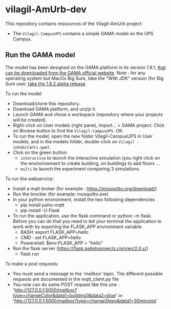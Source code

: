 # vilagil-AmUrb-dev

This repository contains ressources of the Vilagil-AmUrb project:
* The `Vilagil-CampusUPS` contains a simple GAMA model on the UPS Campus.


## Run the GAMA model

The model has been designed on the GAMA platform in its version 1.8.1, [that can be downloaded from the GAMA official website](https://gama-platform.github.io/download). Note : for any operating system but MacOs Big Sure, take  the "With JDK"  version (for  Big Sure user, [take the 1.8.2 alpha release](https://github.com/gama-platform/gama/releases/tag/1.8.2).

To  run the model:
* Download/clone this repository.
* Download GAMA platform, and unzip it.
* Launch GAMA and chose a workspace (repository where your projects will be created).
* Right-click  on User models (right pane), Import... > GAMA project. Click on Browse button to find the `Vilagil-CampusUPS`. OK.
* To run the model, open the  new  folder Vilagil-CampusUPS in User models, and in the models folder, double-click on `Vilagil - inhabitants.gaml`.
* Click on the green button:
  * `interactive` to launch the interactive simulation (you right click on the environnement to create building, on buildings to add floors ...
  *  `multi` to  launch the experiment comparing 3 simulations.

To  run the webservice:
* Install a mqtt broker (for example : https://mosquitto.org/download/)
* Run the brocker (for example: mosquitto.exe)
* In your python environment, install the two following dependencies
  * pip install paho-mqtt
  * pip install -U Flask
* To run the application, use the flask command or python -m flask. Before you can do that you need to tell your terminal the application to work with by exporting the FLASK_APP environment variable:
  * BASH: export FLASK_APP=hello   
  * CMD : set FLASK_APP=hello   
  * Powershell: $env:FLASK_APP = "hello"
* Run the flask server (https://flask.palletsprojects.com/en/2.0.x/)
  * flask run

To make a post requests:
* You must send a message to the 'mailbox' topic. The different possible requests are documented in the mqtt_client.py file
* You now can do some POST request like this one : 'http://127.0.0.1:5000/mailbox?type=changeColor&data1=building3&data2=blue' or 'http://127.0.0.1:5000/mailbox?type=changeSteps&data1=30minutes'